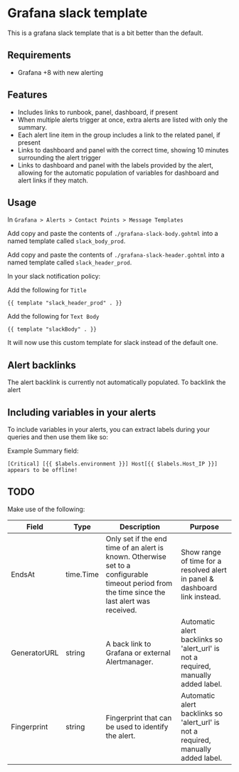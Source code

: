 # Grafana slack template

This is a grafana slack template that is a bit better than the default.

## Requirements

- Grafana +8 with new alerting

## Features

- Includes links to runbook, panel, dashboard, if present
- When multiple alerts trigger at once, extra alerts are listed with only the summary.
- Each alert line item in the group includes a link to the related panel, if present
- Links to dashboard and panel with the correct time, showing 10 minutes surrounding the alert trigger
- Links to dashboard and panel with the labels provided by the alert, allowing for the automatic population of variables for dashboard and alert links if they match.

## Usage

In `Grafana > Alerts > Contact Points > Message Templates`

Add copy and paste the contents of `./grafana-slack-body.gohtml` into a named template called `slack_body_prod`.

Add copy and paste the contents of `./grafana-slack-header.gohtml` into a named template called `slack_header_prod`.

In your slack notification policy:

Add the following for `Title` 

```
{{ template "slack_header_prod" . }}
```

Add the following for `Text Body`

```
{{ template "slackBody" . }}
```

It will now use this custom template for slack instead of the default one.

## Alert backlinks

The alert backlink is currently not automatically populated. To backlink the alert

## Including variables in your alerts

To include variables in your alerts, you can extract labels during your queries and then use them like so:

Example Summary field:
```
[Critical] [{{ $labels.environment }}] Host[{{ $labels.Host_IP }}] appears to be offline!
```

## TODO

Make use of the following:


| Field | Type | Description | Purpose |
|--|--|--|--|
| EndsAt | time.Time |	Only set if the end time of an alert is known. Otherwise set to a configurable timeout period from the time since the last alert was received. | Show range of time for a resolved alert in panel & dashboard link instead. |
| GeneratorURL | string | A back link to Grafana or external Alertmanager. | Automatic alert backlinks so 'alert_url' is not a required, manually added label. |
| Fingerprint | string | Fingerprint that can be used to identify the alert. | Automatic alert backlinks so 'alert_url' is not a required, manually added label. |

